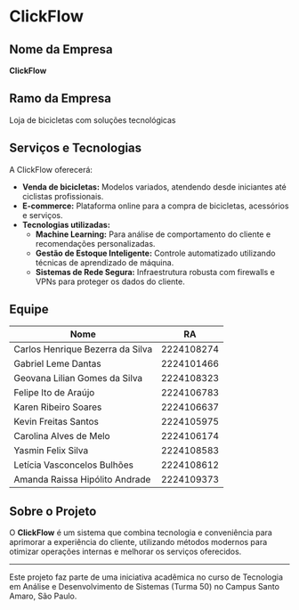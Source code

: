 # ClickFlow

## Nome da Empresa
**ClickFlow**

## Ramo da Empresa
Loja de bicicletas com soluções tecnológicas

## Serviços e Tecnologias
A ClickFlow oferecerá:
- **Venda de bicicletas:** Modelos variados, atendendo desde iniciantes até ciclistas profissionais.
- **E-commerce:** Plataforma online para a compra de bicicletas, acessórios e serviços.
- **Tecnologias utilizadas:**
  - **Machine Learning:** Para análise de comportamento do cliente e recomendações personalizadas.
  - **Gestão de Estoque Inteligente:** Controle automatizado utilizando técnicas de aprendizado de máquina.
  - **Sistemas de Rede Segura:** Infraestrutura robusta com firewalls e VPNs para proteger os dados do cliente.

## Equipe
| Nome                          | RA          |
|-------------------------------|-------------|
| Carlos Henrique Bezerra da Silva | 2224108274 |
| Gabriel Leme Dantas           | 2224101466 |
| Geovana Lilian Gomes da Silva | 2224108323 |
| Felipe Ito de Araújo          | 2224106783 |
| Karen Ribeiro Soares          | 2224106637 |
| Kevin Freitas Santos          | 2224105975 |
| Carolina Alves de Melo        | 2224106174 |
| Yasmin Felix Silva            | 2224108583 |
| Letícia Vasconcelos Bulhões   | 2224108612 |
| Amanda Raissa Hipólito Andrade| 2224109373 |

## Sobre o Projeto
O **ClickFlow** é um sistema que combina tecnologia e conveniência para aprimorar a experiência do cliente, utilizando métodos modernos para otimizar operações internas e melhorar os serviços oferecidos.

---
Este projeto faz parte de uma iniciativa acadêmica no curso de Tecnologia em Análise e Desenvolvimento de Sistemas (Turma 50) no Campus Santo Amaro, São Paulo.

